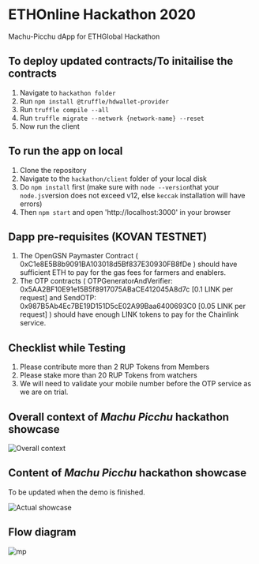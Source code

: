 # ETHOnline Hackathon 2020
Machu-Picchu dApp for ETHGlobal Hackathon

## To deploy updated contracts/To initailise the contracts

1. Navigate to `hackathon folder`
2. Run `npm install @truffle/hdwallet-provider`
3. Run `truffle compile --all`
4. Run `truffle migrate --network {network-name} --reset`
5. Now run the client

## To run the app on local

1. Clone the repository
2. Navigate to the `hackathon/client` folder of your local disk
3. Do `npm install` first (make sure with `node --version`that your `node.js`version does not exceed v12, else `keccak` installation will have errors)
4. Then `npm start` and open 'http://localhost:3000' in your browser

## Dapp pre-requisites (KOVAN TESTNET)

1. The OpenGSN Paymaster Contract ( 0xC1e8E5B8b9091BA103018d5Bf837E30930FB8fDe ) should have sufficient ETH to pay for the gas fees for farmers and enablers.
2. The OTP contracts ( OTPGeneratorAndVerifier: 0x5AA2BF10E91e15B5f8917075ABaCE412045A8d7c [0.1 LINK per request] and SendOTP: 0x987B5Ab4Ec7BE19D151D5cE02A99Baa6400693C0 [0.05 LINK per request] ) should have enough LINK tokens to pay for the Chainlink service.

## Checklist while Testing

1. Please contribute more than 2 RUP Tokens from Members 
2. Please stake more than 20 RUP Tokens from watchers
3. We will need to validate your mobile number before the OTP service as we are on trial.
 
## Overall context of _Machu Picchu_ hackathon showcase
![Overall context](https://github.com/Machu-Pichu/hackathon/blob/logos/common/images/20201002%20Machu%20Picchu%20Overall%20Vision.png)

## Content of _Machu Picchu_ hackathon showcase
To be updated when the demo is finished.

![Actual showcase](https://github.com/Machu-Pichu/hackathon/blob/logos/common/images/20201006%20Hackathon%20showcase%20v1.0.png)

## Flow diagram

![mp](https://user-images.githubusercontent.com/24249646/96636170-86786480-133a-11eb-8b88-c3b583264810.jpg)


